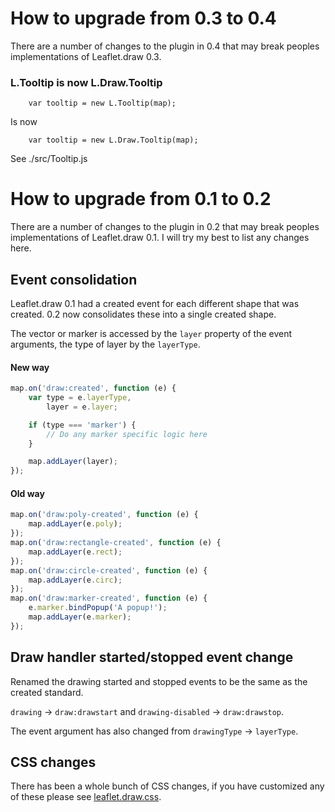 # How to upgrade from 0.3 to 0.4

There are a number of changes to the plugin in 0.4 that may break peoples implementations of Leaflet.draw 0.3.

### L.Tooltip is now L.Draw.Tooltip

```
    var tooltip = new L.Tooltip(map);
```

Is now

```
    var tooltip = new L.Draw.Tooltip(map);
```

See ./src/Tooltip.js

# How to upgrade from 0.1 to 0.2

There are a number of changes to the plugin in 0.2 that may break peoples implementations of Leaflet.draw 0.1. I will try my best to list any changes here.

## Event consolidation

Leaflet.draw 0.1 had a created event for each different shape that was created. 0.2 now consolidates these into a single created shape.

The vector or marker is accessed by the `layer` property of the event arguments, the type of layer by the `layerType`.

#### New way

```js
map.on('draw:created', function (e) {
	var type = e.layerType,
		layer = e.layer;

	if (type === 'marker') {
		// Do any marker specific logic here
	}

	map.addLayer(layer);
});
```

#### Old way

```js
map.on('draw:poly-created', function (e) {
	map.addLayer(e.poly);
});
map.on('draw:rectangle-created', function (e) {
	map.addLayer(e.rect);
});
map.on('draw:circle-created', function (e) {
	map.addLayer(e.circ);
});
map.on('draw:marker-created', function (e) {
	e.marker.bindPopup('A popup!');
	map.addLayer(e.marker);
});
```

## Draw handler started/stopped event change

Renamed the drawing started and stopped events to be the same as the created standard.

`drawing` -> `draw:drawstart` and `drawing-disabled` -> `draw:drawstop`.

The event argument has also changed from `drawingType` -> `layerType`.

## CSS changes

There has been a whole bunch of CSS changes, if you have customized any of these please see [leaflet.draw.css](https://github.com/Leaflet/Leaflet.draw/blob/master/dist/leaflet.draw.css).
